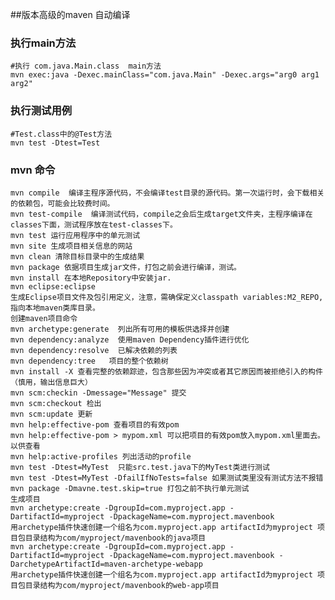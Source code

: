 ##版本高级的maven 自动编译
### 执行main方法
	#执行 com.java.Main.class  main方法
	mvn exec:java -Dexec.mainClass="com.java.Main" -Dexec.args="arg0 arg1 arg2"

### 执行测试用例
	#Test.class中的@Test方法
	mvn test -Dtest=Test
###  mvn 命令
	mvn compile  编译主程序源代码，不会编译test目录的源代码。第一次运行时，会下载相关的依赖包，可能会比较费时间。
    mvn test-compile  编译测试代码，compile之会后生成target文件夹，主程序编译在classes下面，测试程序放在test-classes下。
    mvn test 运行应用程序中的单元测试
    mvn site 生成项目相关信息的网站
    mvn clean 清除目标目录中的生成结果
    mvn package 依据项目生成jar文件，打包之前会进行编译，测试。
    mvn install 在本地Repository中安装jar.
    mvn eclipse:eclipse
    生成Eclipse项目文件及包引用定义，注意，需确保定义classpath variables:M2_REPO,指向本地maven类库目录。
    创建maven项目命令
    mvn archetype:generate  列出所有可用的模板供选择并创建
    mvn dependency:analyze  使用maven Dependency插件进行优化
    mvn dependency:resolve  已解决依赖的列表
    mvn dependency:tree   项目的整个依赖树
    mvn install -X 查看完整的依赖踪迹，包含那些因为冲突或者其它原因而被拒绝引入的构件（慎用，输出信息巨大）
    mvn scm:checkin -Dmessage="Message" 提交
    mvn scm:checkout 检出
    mvn scm:update 更新
    mvn help:effective-pom 查看项目的有效pom
    mvn help:effective-pom > mypom.xml 可以把项目的有效pom放入mypom.xml里面去。以供查看
    mvn help:active-profiles 列出活动的profile
    mvn test -Dtest=MyTest  只能src.test.java下的MyTest类进行测试
    mvn test -Dtest=MyTest -DfailIfNoTests=false 如果测试类里没有测试方法不报错
    mvn package -Dmavne.test.skip=true 打包之前不执行单元测试
    生成项目
    mvn archetype:create -DgroupId=com.myproject.app -DartifactId=myproject -DpackageName=com.myproject.mavenbook
    用archetype插件快速创建一个组名为com.myproject.app artifactId为myproject 项目包目录结构为com/myproject/mavenbook的java项目
    mvn archetype:create -DgroupId=com.myproject.app -DartifactId=myproject -DpackageName=com.myproject.mavenbook -DarchetypeArtifactId=maven-archetype-webapp
    用archetype插件快速创建一个组名为com.myproject.app artifactId为myproject 项目包目录结构为com/myproject/mavenbook的web-app项目
